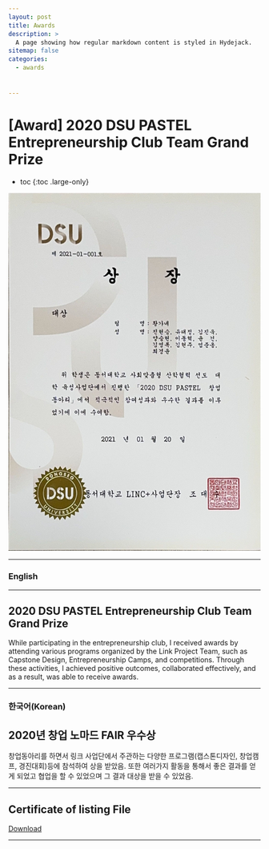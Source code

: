 ```yaml
---
layout: post
title: Awards
description: >
  A page showing how regular markdown content is styled in Hydejack.
sitemap: false
categories:
  - awards


---
```

# [Award] 2020 DSU PASTEL Entrepreneurship Club Team Grand Prize

* toc
{:toc .large-only}

![screenshot](/assets/img/blog/example-content-group.png)

---

### English
---
## 2020 DSU PASTEL Entrepreneurship Club Team Grand Prize
 While participating in the entrepreneurship club, I received awards by attending various programs organized by the Link Project Team, such as Capstone Design, Entrepreneurship Camps, and competitions. Through these activities, I achieved positive outcomes, collaborated effectively, and as a result, was able to receive awards.
  
---

### 한국어(Korean)
## 2020년 창업 노마드 FAIR 우수상
  
  창업동아리를 하면서 링크 사업단에서 주관하는 다양한 프로그램(캡스톤디자인, 창업캠프, 경진대회)등에 참석하여 상을 받았음. 또한 여러가지 활동을 통해서 좋은 결과를 얻게 되었고 협업을 할 수 있었으며 그 결과 대상을 받을 수 있었음.

---

## Certificate of listing File
[Download](https://bit.ly/3zgGBTK)

---